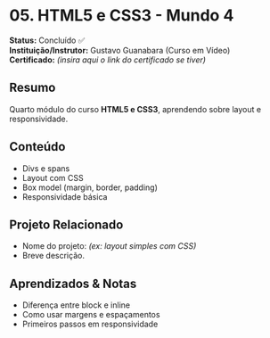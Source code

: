 # 05. HTML5 e CSS3 - Mundo 4

**Status:** Concluído ✅  
**Instituição/Instrutor:** Gustavo Guanabara (Curso em Vídeo)  
**Certificado:** _(insira aqui o link do certificado se tiver)_

## Resumo
Quarto módulo do curso **HTML5 e CSS3**, aprendendo sobre layout e responsividade.

## Conteúdo
- Divs e spans  
- Layout com CSS  
- Box model (margin, border, padding)  
- Responsividade básica  

## Projeto Relacionado
- Nome do projeto: _(ex: layout simples com CSS)_  
- Breve descrição.

## Aprendizados & Notas
- Diferença entre block e inline  
- Como usar margens e espaçamentos  
- Primeiros passos em responsividade  
